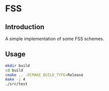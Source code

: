# FSS

## Introduction

A simple implementation of some FSS schemes.

## Usage

```bash
mkdir build
cd build
cmake .. -DCMAKE_BUILD_TYPE=Release
make -j 4
./src/test
```